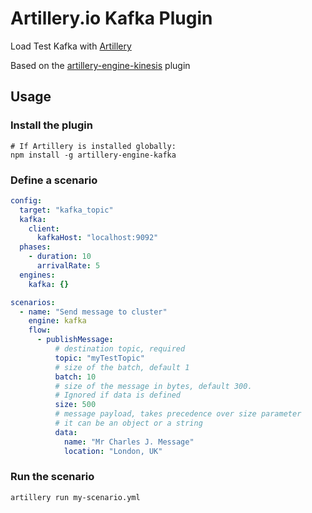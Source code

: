 # Artillery.io Kafka Plugin

Load Test Kafka with [Artillery](https://artillery.io)

Based on the [artillery-engine-kinesis](https://github.com/artilleryio/artillery-engine-kinesis) plugin

## Usage

### Install the plugin

```
# If Artillery is installed globally:
npm install -g artillery-engine-kafka
```

### Define a scenario

```yaml
config:
  target: "kafka_topic"
  kafka:
    client:
      kafkaHost: "localhost:9092"
  phases:
    - duration: 10
      arrivalRate: 5
  engines:
    kafka: {}

scenarios:
  - name: "Send message to cluster"
    engine: kafka
    flow:
      - publishMessage:
          # destination topic, required
          topic: "myTestTopic"
          # size of the batch, default 1
          batch: 10
          # size of the message in bytes, default 300.
          # Ignored if data is defined
          size: 500
          # message payload, takes precedence over size parameter
          # it can be an object or a string
          data:
            name: "Mr Charles J. Message"
            location: "London, UK"
```

### Run the scenario

```
artillery run my-scenario.yml
```

